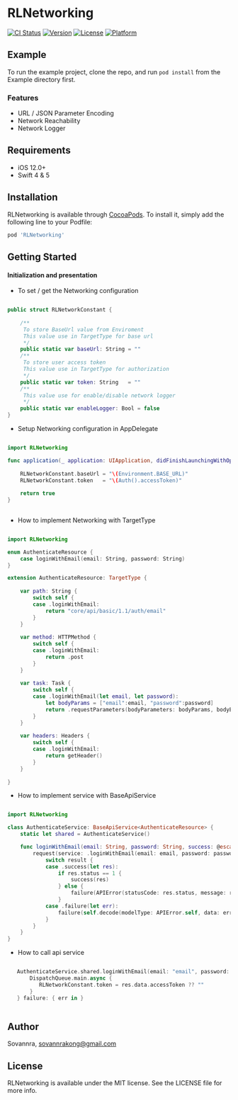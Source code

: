 # RLNetworking

[![CI Status](https://img.shields.io/travis/Sovannra/RLNetworking.svg?style=flat)](https://travis-ci.org/Sovannra/RLNetworking)
[![Version](https://img.shields.io/cocoapods/v/RLNetworking.svg?style=flat)](https://cocoapods.org/pods/RLNetworking)
[![License](https://img.shields.io/cocoapods/l/RLNetworking.svg?style=flat)](https://cocoapods.org/pods/RLNetworking)
[![Platform](https://img.shields.io/cocoapods/p/RLNetworking.svg?style=flat)](https://cocoapods.org/pods/RLNetworking)

## Example

To run the example project, clone the repo, and run `pod install` from the Example directory first.

### Features
* URL / JSON Parameter Encoding
* Network Reachability
* Network Logger

## Requirements
* iOS 12.0+
* Swift 4 & 5

## Installation

RLNetworking is available through [CocoaPods](https://cocoapods.org). To install
it, simply add the following line to your Podfile:

```ruby
pod 'RLNetworking'
```
## Getting Started
#### Initialization and presentation

* To set / get the Networking configuration

```swift

public struct RLNetworkConstant {
    
    /**
     To store BaseUrl value from Enviroment
     This value use in TargetType for base url
     */
    public static var baseUrl: String = ""
    /**
     To store user access token
     This value use in TargetType for authorization
     */
    public static var token: String   = ""
    /**
     This value use for enable/disable network logger
     */
    public static var enableLogger: Bool = false
}

```
* Setup Networking configuration in AppDelegate

```swift

import RLNetworking

func application(_ application: UIApplication, didFinishLaunchingWithOptions launchOptions: [UIApplicationLaunchOptionsKey: Any]?) -> Bool {
        
    RLNetworkConstant.baseUrl = "\(Environment.BASE_URL)"
    RLNetworkConstant.token   = "\(Auth().accessToken)"
        
    return true
}
    
```
* How to implement Networking with TargetType

```swift

import RLNetworking

enum AuthenticateResource {
    case loginWithEmail(email: String, password: String)
}

extension AuthenticateResource: TargetType {
    
    var path: String {
        switch self {
        case .loginWithEmail:
            return "core/api/basic/1.1/auth/email"
        }
    }
    
    var method: HTTPMethod {
        switch self {
        case .loginWithEmail:
            return .post
        }
    }
    
    var task: Task {
        switch self {
        case .loginWithEmail(let email, let password):
            let bodyParams = ["email":email, "password":password]
            return .requestParameters(bodyParameters: bodyParams, bodyEncoding: .jsonEncoding, urlParameters: nil)
        }
    }
    
    var headers: Headers {
        switch self {
        case .loginWithEmail:
            return getHeader()
        }
    }
    
}

```
* How to implement service with BaseApiService

```swift

import RLNetworking

class AuthenticateService: BaseApiService<AuthenticateResource> {
    static let shared = AuthenticateService()

    func loginWithEmail(email: String, password: String, success: @escaping(LoginModel) -> Void, failure: @escaping(APIError?) -> Void) {
        request(service: .loginWithEmail(email: email, password: password), model: LoginModel.self) { result in
            switch result {
            case .success(let res):
                if res.status == 1 {
                    success(res)
                } else {
                    failure(APIError(statusCode: res.status, message: res.message))
                }
            case .failure(let err):
                failure(self.decode(modelType: APIError.self, data: err))
            }
        }
    }
}

```
* How to call api service 

```swift

   AuthenticateService.shared.loginWithEmail(email: "email", password: "******") { res in
       DispatchQueue.main.async {
          RLNetworkConstant.token = res.data.accessToken ?? ""
       }
   } failure: { err in }
        
```

## Author

Sovannra, sovannrakong@gmail.com

## License

RLNetworking is available under the MIT license. See the LICENSE file for more info.

